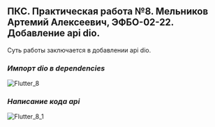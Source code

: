 ## ПКС. Практическая работа №8. Мельников Артемий Алексеевич, ЭФБО-02-22. Добавление api dio.
Суть работы заключается в добавлении api dio.

### *Импорт dio в dependencies*

![Flutter_8](https://github.com/user-attachments/assets/74a26542-f56a-4e9f-b562-8770e2098644)

### *Написание кода api*
![Flutter_8_1](https://github.com/user-attachments/assets/c6bb9a59-42d1-4546-805a-ea93848d513d)

